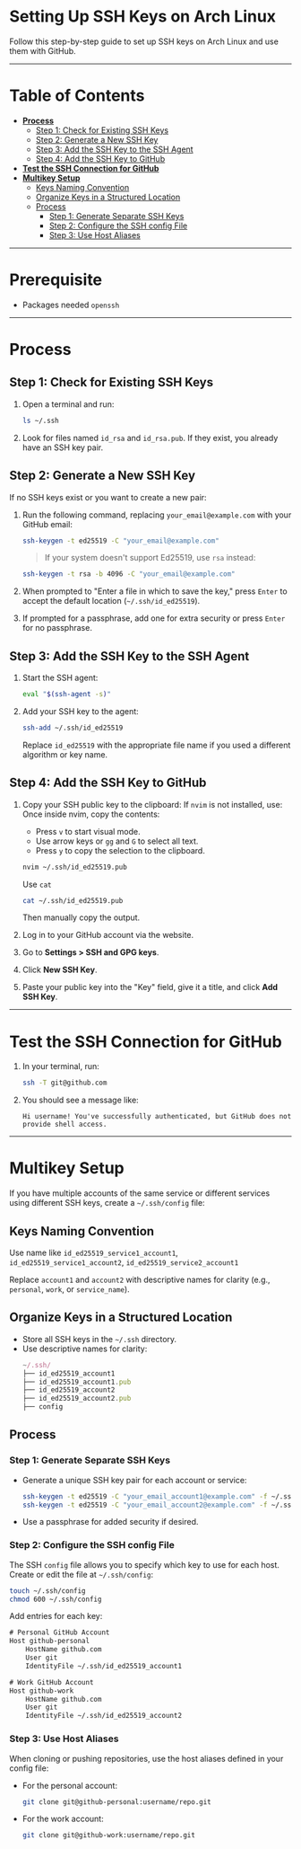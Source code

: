 # Setting Up SSH Keys on Arch Linux

Follow this step-by-step guide to set up SSH keys on Arch Linux and use them with GitHub.

---

# **Table of Contents**
- [**Process**](#process)
  - [Step 1: Check for Existing SSH Keys](#step-1-check-for-existing-ssh-keys)
  - [Step 2: Generate a New SSH Key](#step-2-generate-a-new-ssh-key)
  - [Step 3: Add the SSH Key to the SSH Agent](#step-3-add-the-ssh-key-to-the-ssh-agent)
  - [Step 4: Add the SSH Key to GitHub](#step-4-add-the-ssh-key-to-github)
- [**Test the SSH Connection for GitHub**](#test-the-ssh-connection-for-github)
- [**Multikey Setup**](#multikey-setup)
  - [Keys Naming Convention](#keys-naming-convention)
  - [Organize Keys in a Structured Location](#organize-keys-in-a-structured-location)
  - [Process](#process)
    - [Step 1: Generate Separate SSH Keys](#step-1-generate-separate-ssh-keys)
    - [Step 2: Configure the SSH config File](#step-2-configure-the-ssh-config-file)
    - [Step 3: Use Host Aliases](#step-3-use-host-aliases)

---
# Prerequisite 
- Packages needed `openssh`

---

# Process
## Step 1: Check for Existing SSH Keys
1. Open a terminal and run:
   ```bash
   ls ~/.ssh
   ```
2. Look for files named `id_rsa` and `id_rsa.pub`. If they exist, you already have an SSH key pair.


## Step 2: Generate a New SSH Key
If no SSH keys exist or you want to create a new pair:

1. Run the following command, replacing `your_email@example.com` with your GitHub email:
   ```bash
   ssh-keygen -t ed25519 -C "your_email@example.com"
   ```
   > If your system doesn't support Ed25519, use `rsa` instead:
   ```bash
   ssh-keygen -t rsa -b 4096 -C "your_email@example.com"
   ```

2. When prompted to "Enter a file in which to save the key," press `Enter` to accept the default location (`~/.ssh/id_ed25519`).

3. If prompted for a passphrase, add one for extra security or press `Enter` for no passphrase.


## Step 3: Add the SSH Key to the SSH Agent

1. Start the SSH agent:
   ```bash
   eval "$(ssh-agent -s)"
   ```
2. Add your SSH key to the agent:
   ```bash
   ssh-add ~/.ssh/id_ed25519
   ```
   Replace `id_ed25519` with the appropriate file name if you used a different algorithm or key name.


## Step 4: Add the SSH Key to GitHub


1. Copy your SSH public key to the clipboard:
   If `nvim` is not installed, use:
   Once inside nvim, copy the contents:
   - Press `v` to start visual mode.
   - Use arrow keys or `gg` and `G` to select all text.
   - Press `y` to copy the selection to the clipboard.
   ```bash
   nvim ~/.ssh/id_ed25519.pub
   ```
   
   Use `cat`
   ```bash
   cat ~/.ssh/id_ed25519.pub
   ```
   Then manually copy the output.

3. Log in to your GitHub account via the website.

4. Go to **Settings > SSH and GPG keys**.

5. Click **New SSH Key**.

6. Paste your public key into the "Key" field, give it a title, and click **Add SSH Key**.

---

# Test the SSH Connection for GitHub

1. In your terminal, run:
   ```bash
   ssh -T git@github.com
   ```
2. You should see a message like:
   ```
   Hi username! You've successfully authenticated, but GitHub does not provide shell access.
   ```

---

# Multikey Setup
If you have multiple accounts of the same service or different services using different SSH keys, create a `~/.ssh/config` file:

## Keys Naming Convention
Use name like `id_ed25519_service1_account1`, `id_ed25519_service1_account2`, `id_ed25519_service2_account1`

Replace `account1` and `account2` with descriptive names for clarity (e.g., `personal`, `work`, or `service_name`).

## Organize Keys in a Structured Location
- Store all SSH keys in the `~/.ssh` directory.
- Use descriptive names for clarity:
   ```js
   ~/.ssh/
  ├── id_ed25519_account1
  ├── id_ed25519_account1.pub
  ├── id_ed25519_account2
  ├── id_ed25519_account2.pub
  ├── config
   ```

## Process
### Step 1: Generate Separate SSH Keys
- Generate a unique SSH key pair for each account or service:
  ```bash
  ssh-keygen -t ed25519 -C "your_email_account1@example.com" -f ~/.ssh/id_ed25519_account1
  ssh-keygen -t ed25519 -C "your_email_account2@example.com" -f ~/.ssh/id_ed25519_account2
  ```
- Use a passphrase for added security if desired.

### Step 2: Configure the SSH config File
The SSH `config` file allows you to specify which key to use for each host. Create or edit the file at `~/.ssh/config`:
  ```bash
  touch ~/.ssh/config
  chmod 600 ~/.ssh/config
  ```

Add entries for each key:
  ```txt
  # Personal GitHub Account
  Host github-personal
      HostName github.com
      User git
      IdentityFile ~/.ssh/id_ed25519_account1
  
  # Work GitHub Account
  Host github-work
      HostName github.com
      User git
      IdentityFile ~/.ssh/id_ed25519_account2
  ```

### Step 3: Use Host Aliases
When cloning or pushing repositories, use the host aliases defined in your config file:
- For the personal account:
  ```bash
  git clone git@github-personal:username/repo.git
  ```
- For the work account:
  ```bash
  git clone git@github-work:username/repo.git
  ```
